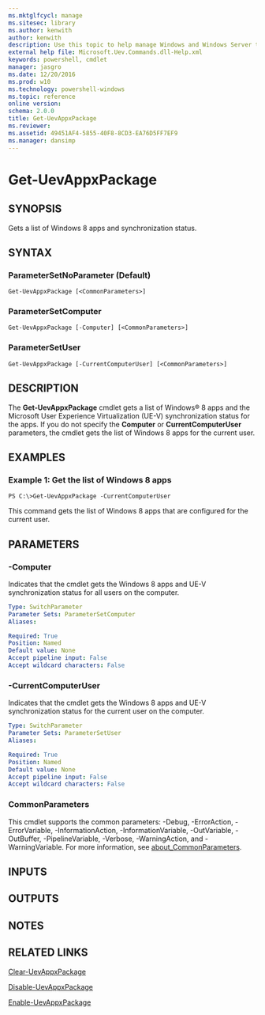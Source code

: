 ```yaml
---
ms.mktglfcycl: manage
ms.sitesec: library
ms.author: kenwith
author: kenwith
description: Use this topic to help manage Windows and Windows Server technologies with Windows PowerShell.
external help file: Microsoft.Uev.Commands.dll-Help.xml
keywords: powershell, cmdlet
manager: jasgro
ms.date: 12/20/2016
ms.prod: w10
ms.technology: powershell-windows
ms.topic: reference
online version: 
schema: 2.0.0
title: Get-UevAppxPackage
ms.reviewer:
ms.assetid: 49451AF4-5855-40F8-8CD3-EA76D5FF7EF9
ms.manager: dansimp
---
```


# Get-UevAppxPackage

## SYNOPSIS
Gets a list of Windows 8 apps and synchronization status.

## SYNTAX

### ParameterSetNoParameter (Default)
```
Get-UevAppxPackage [<CommonParameters>]
```

### ParameterSetComputer
```
Get-UevAppxPackage [-Computer] [<CommonParameters>]
```

### ParameterSetUser
```
Get-UevAppxPackage [-CurrentComputerUser] [<CommonParameters>]
```

## DESCRIPTION
The **Get-UevAppxPackage** cmdlet gets a list of Windows® 8 apps and the Microsoft User Experience Virtualization (UE-V) synchronization status for the apps.
If you do not specify the **Computer** or **CurrentComputerUser** parameters, the cmdlet gets the list of Windows 8 apps for the current user.

## EXAMPLES

### Example 1: Get the list of Windows 8 apps
```
PS C:\>Get-UevAppxPackage -CurrentComputerUser
```

This command gets the list of Windows 8 apps that are configured for the current user.

## PARAMETERS

### -Computer
Indicates that the cmdlet gets the Windows 8 apps and UE-V synchronization status for all users on the computer.

```yaml
Type: SwitchParameter
Parameter Sets: ParameterSetComputer
Aliases: 

Required: True
Position: Named
Default value: None
Accept pipeline input: False
Accept wildcard characters: False
```

### -CurrentComputerUser
Indicates that the cmdlet gets the Windows 8 apps and UE-V synchronization status for the current user on the computer.

```yaml
Type: SwitchParameter
Parameter Sets: ParameterSetUser
Aliases: 

Required: True
Position: Named
Default value: None
Accept pipeline input: False
Accept wildcard characters: False
```

### CommonParameters
This cmdlet supports the common parameters: -Debug, -ErrorAction, -ErrorVariable, -InformationAction, -InformationVariable, -OutVariable, -OutBuffer, -PipelineVariable, -Verbose, -WarningAction, and -WarningVariable. For more information, see [about_CommonParameters](http://go.microsoft.com/fwlink/?LinkID=113216).

## INPUTS

## OUTPUTS

## NOTES

## RELATED LINKS

[Clear-UevAppxPackage](./Clear-UevAppxPackage.md)

[Disable-UevAppxPackage](./Disable-UevAppxPackage.md)

[Enable-UevAppxPackage](./Enable-UevAppxPackage.md)

